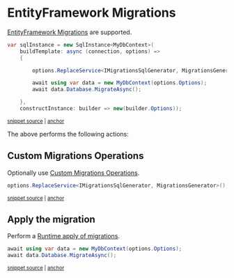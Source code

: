 <!--
GENERATED FILE - DO NOT EDIT
This file was generated by [MarkdownSnippets](https://github.com/SimonCropp/MarkdownSnippets).
Source File: /pages/mdsource/efmigrations.source.md
To change this file edit the source file and then run MarkdownSnippets.
-->

# EntityFramework Migrations

[EntityFramework Migrations](https://docs.microsoft.com/en-us/ef/core/managing-schemas/migrations/) are supported.

<!-- snippet: Migrations -->
<a id='snippet-Migrations'></a>
```cs
var sqlInstance = new SqlInstance<MyDbContext>(
    buildTemplate: async (connection, options) =>
    {

        options.ReplaceService<IMigrationsSqlGenerator, MigrationsGenerator>();

        await using var data = new MyDbContext(options.Options);
        await data.Database.MigrateAsync();

    },
    constructInstance: builder => new(builder.Options));
```
<sup><a href='/src/EfLocalDb.Tests/Snippets/Migrations.cs#L7-L27' title='Snippet source file'>snippet source</a> | <a href='#snippet-Migrations' title='Start of snippet'>anchor</a></sup>
<!-- endSnippet -->

The above performs the following actions:


## Custom Migrations Operations

Optionally use [Custom Migrations Operations](https://docs.microsoft.com/en-us/ef/core/managing-schemas/migrations/operations).

<!-- snippet: IMigrationsSqlGenerator -->
<a id='snippet-IMigrationsSqlGenerator'></a>
```cs
options.ReplaceService<IMigrationsSqlGenerator, MigrationsGenerator>();
```
<sup><a href='/src/EfLocalDb.Tests/Snippets/Migrations.cs#L12-L16' title='Snippet source file'>snippet source</a> | <a href='#snippet-IMigrationsSqlGenerator' title='Start of snippet'>anchor</a></sup>
<!-- endSnippet -->


## Apply the migration

Perform a [Runtime apply of migrations](https://docs.microsoft.com/en-us/ef/core/managing-schemas/migrations/#apply-migrations-at-runtime).

<!-- snippet: Migrate -->
<a id='snippet-Migrate'></a>
```cs
await using var data = new MyDbContext(options.Options);
await data.Database.MigrateAsync();
```
<sup><a href='/src/EfLocalDb.Tests/Snippets/Migrations.cs#L18-L23' title='Snippet source file'>snippet source</a> | <a href='#snippet-Migrate' title='Start of snippet'>anchor</a></sup>
<!-- endSnippet -->
